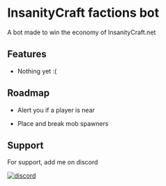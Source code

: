 
# InsanityCraft factions bot

A bot made to win the economy of InsanityCraft.net

## Features

- Nothing yet :(

## Roadmap

- Alert you if a player is near

- Place and break mob spawners
## Support

For support, add me on discord

[![discord](https://img.shields.io/badge/Discord-7289DA?style=for-the-badge&logo=discord&logoColor=white)](https://discordapp.com/users/955610015492886539)